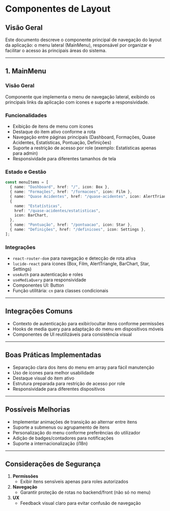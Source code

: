 # Componentes de Layout

## Visão Geral

Este documento descreve o componente principal de navegação do layout da aplicação: o menu lateral (MainMenu), responsável por organizar e facilitar o acesso às principais áreas do sistema.

---

## 1. MainMenu

### Visão Geral

Componente que implementa o menu de navegação lateral, exibindo os principais links da aplicação com ícones e suporte a responsividade.

### Funcionalidades

- Exibição de itens de menu com ícones
- Destaque do item ativo conforme a rota
- Navegação entre páginas principais (Dashboard, Formações, Quase Acidentes, Estatísticas, Pontuação, Definições)
- Suporte a restrição de acesso por role (exemplo: Estatísticas apenas para admin)
- Responsividade para diferentes tamanhos de tela

### Estado e Gestão

```typescript
const menuItems = [
  { name: "Dashboard", href: "/", icon: Box },
  { name: "Formações", href: "/formacoes", icon: Film },
  { name: "Quase Acidentes", href: "/quase-acidentes", icon: AlertTriangle },
  {
    name: "Estatísticas",
    href: "/quase-acidentes/estatisticas",
    icon: BarChart,
  },
  { name: "Pontuação", href: "/pontuacao", icon: Star },
  { name: "Definições", href: "/definicoes", icon: Settings },
];
```

### Integrações

- `react-router-dom` para navegação e detecção de rota ativa
- `lucide-react` para ícones (Box, Film, AlertTriangle, BarChart, Star, Settings)
- `useAuth` para autenticação e roles
- `useMediaQuery` para responsividade
- Componentes UI: Button
- Função utilitária: `cn` para classes condicionais

---

## Integrações Comuns

- Contexto de autenticação para exibir/ocultar itens conforme permissões
- Hooks de media query para adaptação do menu em dispositivos móveis
- Componentes de UI reutilizáveis para consistência visual

---

## Boas Práticas Implementadas

- Separação clara dos itens do menu em array para fácil manutenção
- Uso de ícones para melhor usabilidade
- Destaque visual do item ativo
- Estrutura preparada para restrição de acesso por role
- Responsividade para diferentes dispositivos

---

## Possíveis Melhorias

- Implementar animações de transição ao alternar entre itens
- Suporte a submenus ou agrupamento de itens
- Personalização do menu conforme preferências do utilizador
- Adição de badges/contadores para notificações
- Suporte a internacionalização (i18n)

---

## Considerações de Segurança

1. **Permissões**
   - Exibir itens sensíveis apenas para roles autorizados
2. **Navegação**
   - Garantir proteção de rotas no backend/front (não só no menu)
3. **UX**
   - Feedback visual claro para evitar confusão de navegação
